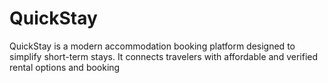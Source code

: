 # QuickStay
QuickStay is a modern accommodation booking platform designed to simplify short-term stays. It connects travelers with affordable and verified rental options and booking
